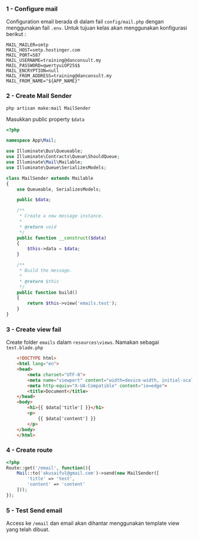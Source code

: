 ### 1 - Configure mail

Configuration email berada di dalam fail `config/mail.php` dengan menggunakan fail `.env`.
Untuk tujuan kelas akan menggunakan konfigurasi berikut :

    MAIL_MAILER=smtp
    MAIL_HOST=smtp.hostinger.com
    MAIL_PORT=587
    MAIL_USERNAME=training@danconsult.my
    MAIL_PASSWORD=qwertyuiOP25$$
    MAIL_ENCRYPTION=null
    MAIL_FROM_ADDRESS=training@danconsult.my
    MAIL_FROM_NAME="${APP_NAME}"

### 2 - Create Mail Sender

    php artisan make:mail MailSender

Masukkan public property `$data` 

```php
<?php

namespace App\Mail;

use Illuminate\Bus\Queueable;
use Illuminate\Contracts\Queue\ShouldQueue;
use Illuminate\Mail\Mailable;
use Illuminate\Queue\SerializesModels;

class MailSender extends Mailable
{
    use Queueable, SerializesModels;

    public $data;

    /**
     * Create a new message instance.
     *
     * @return void
     */
    public function __construct($data)
    {
        $this->data = $data;
    }

    /**
     * Build the message.
     *
     * @return $this
     */
    public function build()
    {
        return $this->view('emails.test');
    }
}
```


### 3 - Create view fail

Create folder `emails` dalam `resources\views`. Namakan sebagai `test.blade.php`

```html
    <!DOCTYPE html>
    <html lang="en">
    <head>
        <meta charset="UTF-8">
        <meta name="viewport" content="width=device-width, initial-scale=1.0">
        <meta http-equiv="X-UA-Compatible" content="ie=edge">
        <title>Document</title>
    </head>
    <body>
        <h1>{{ $data['title'] }}</h1>
        <p>
            {{ $data['content'] }}
        </p>
    </body>
    </html>
```

### 4 - Create route 

```php 
<?php
Route::get('/email', function(){
    Mail::to('akusaiful@gmail.com')->send(new MailSender([
        'title' => 'test',
        'content' => 'content'
    ]));        
});
```

### 5 - Test Send email

Access ke `/email` dan email akan dihantar menggunakan template view yang telah dibuat. 

